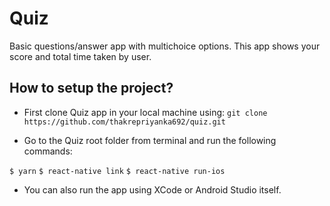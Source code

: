 # Quiz

Basic questions/answer app with multichoice options. This app shows your score and total time taken by user.


## How to setup the project?

- First clone Quiz app in your local machine using:
`git clone https://github.com/thakrepriyanka692/quiz.git`

- Go to the Quiz root folder from terminal and run the following commands:

`$ yarn`
`$ react-native link`
`$ react-native run-ios`

- You can also run the app using XCode or Android Studio itself.



